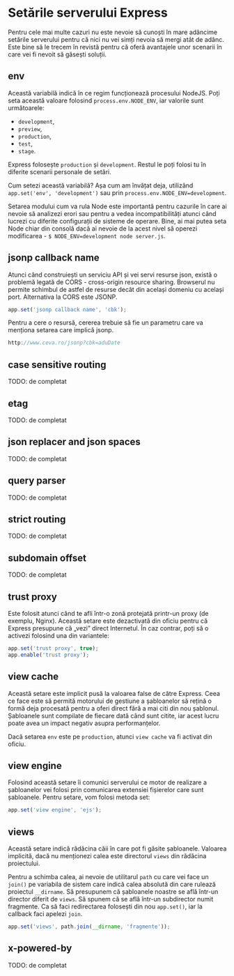 # Setările serverului Express

Pentru cele mai multe cazuri nu este nevoie să cunoști în mare adâncime setările serverului pentru că nici nu vei simți nevoia să mergi atât de adânc. Este bine să le trecem în revistă pentru că oferă avantajele unor scenarii în care vei fi nevoit să găsești soluții.

## env

Această variabilă indică în ce regim funcționează procesului NodeJS. Poți seta această valoare folosind `process.env.NODE_ENV`, iar valorile sunt următoarele:

- `development`,
- `preview`,
- `production`,
- `test`,
- `stage`.

Express folosește `production` și `development`. Restul le poți folosi tu în diferite scenarii personale de setări.

Cum setezi această variabilă? Așa cum am învățat deja, utilizând `app.set('env', 'development')` sau prin `process.env.NODE_ENV=development`.

Setarea modului cum va rula Node este importantă pentru cazurile în care ai nevoie să analizezi erori sau pentru a vedea incompatibilități atunci când lucrezi cu diferite configurații de sisteme de operare. Bine, ai mai putea seta Node chiar din consolă dacă ai nevoie de la acest nivel să operezi modificarea - `$ NODE_ENV=development node server.js`.

## jsonp callback name

Atunci când construiești un serviciu API și vei servi resurse json, există o problemă legată de CORS - cross-origin resource sharing. Browserul nu permite schimbul de astfel de resurse decât din același domeniu cu același port. Alternativa la CORS este JSONP.

```javascript
app.set('jsonp callback name', 'cbk');
```

Pentru a cere o resursă, cererea trebuie să fie un parametru care va menționa setarea care implică jsonp.

```javascript
http://www.ceva.ro/jsonp?cbk=aduDate
```

## case sensitive routing

TODO: de completat

## etag

TODO: de completat

## json replacer and json spaces

TODO: de completat

## query parser

TODO: de completat

## strict routing

TODO: de completat

## subdomain offset

TODO: de completat

## trust proxy

Este folosit atunci când te afli într-o zonă protejată printr-un proxy (de exemplu, Nginx). Această setare este dezactivată din oficiu pentru că Express presupune că „vezi” direct Internetul. În caz contrar, poți să o activezi folosind una din variantele:

```javascript
app.set('trust proxy', true);
app.enable('trust proxy');
```

## view cache

Această setare este implicit pusă la valoarea false de către Express. Ceea ce face este să permită motorului de gestiune a șabloanelor să rețină o formă deja procesată pentru a oferi direct fără a mai citi din nou șablonul. Șabloanele sunt compilate de fiecare dată când sunt citite, iar acest lucru poate avea un impact negativ asupra performanțelor.

Dacă setarea `env` este pe `production`, atunci `view cache` va fi activat din oficiu.

## view engine

Folosind această setare îi comunici serverului ce motor de realizare a șabloanelor vei folosi prin comunicarea extensiei fișierelor care sunt șabloanele. Pentru setare, vom folosi metoda set:

```javascript
app.set('view engine', 'ejs');
```

## views

Această setare indică rădăcina căii în care pot fi găsite șabloanele. Valoarea implicită, dacă nu menționezi calea este directorul `views` din rădăcina proiectului.

Pentru a schimba calea, ai nevoie de utilitarul `path` cu care vei face un `join()` pe variabila de sistem care indică calea absolută din care rulează proiectul `__dirname`. Să presupunem că șabloanele noastre se află într-un director diferit de `views`. Să spunem că se află într-un subdirector numit fragmente. Ca să faci redirectarea folosești din nou `app.set()`, iar la callback faci apelezi `join`.

```javascript
app.set('views', path.join(__dirname, 'fragmente'));
```

## x-powered-by

TODO: de completat
